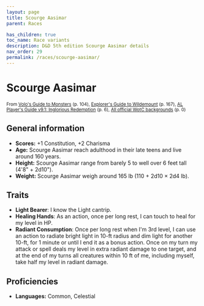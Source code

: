 ```yaml
---
layout: page
title: Scourge Aasimar
parent: Races

has_children: true
toc_name: Race variants
description: D&D 5th edition Scourge Aasimar details
nav_order: 29
permalink: /races/scourge-aasimar/
---
```


# Scourge Aasimar

<small>From <a target="_blank" href="https://dnd.wizards.com/products/tabletop-games/rpg-products/volos-guide-to-monsters">Volo's Guide to Monsters</a> (p. 104), <a target="_blank" href="https://dnd.wizards.com/products/wildemount">Explorer's Guide to Wildemount</a> (p. 167), <a target="_blank" href="https://www.dmsguild.com/product/208178">AL Player's Guide v9.1: Inglorious Redemption</a> (p. 6), <a target="_blank" href="https://flapkan.com/faq#What-is-the-source-All-official-WotC-backgrounds-and-how-does-it-work">All official WotC backgrounds</a> (p. 0)</small>


## General information

- **Scores:** +1 Constitution, +2 Charisma
- **Age:** Scourge Aasimar reach adulthood in their late teens and live around 160 years.
- **Height:** Scourge Aasimar range from barely 5 to well over 6 feet tall (4'8" + 2d10").
- **Weight:** Scourge Aasimar weigh around 165 lb (110 + 2d10 × 2d4 lb).

## Traits

- **Light Bearer**: I know the Light cantrip.
- **Healing Hands**: As an action, once per long rest, I can touch to heal for my level in HP.
- **Radiant Consumption**: Once per long rest when I'm 3rd level, I can use an action to radiate bright light in 10-ft radius and dim light for another 10-ft, for 1 minute or until I end it as a bonus action. Once on my turn my attack or spell deals my level in extra radiant damage to one target, and at the end of my turns all creatures within 10 ft of me, including myself, take half my level in radiant damage.

## Proficiencies

- **Languages:** Common, Celestial